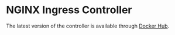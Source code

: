 # NGINX Ingress Controller

The latest version of the controller is available through [Docker Hub](https://hub.docker.com/r/nginxdemos/nginx-ingress/).

